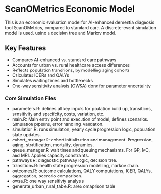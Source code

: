 # ScanOMetrics Economic Model

This is an economic evaluation model for AI-enhanced dementia diagnosis tool ScanOMetrics, compared to standard care. 
A discrete-event simulation model is used, using a decision tree and Markov model. 

## Key Features

- Compares AI-enhanced vs. standard care pathways
- Accounts for urban vs. rural healthcare access differences
- Reflects population transitions, by modelling aging cohorts
- Calculates ICERs and QALYs 
- Simulates waiting times and bottlenecks
- One-way sensitivity analysis (OWSA) done for parameter uncertainty


### Core Simulation Files

- parameters.R: defines all key inputs for poulation build up, transitions, sensitivity and specifcity, costs, variation, etc. 
- main.R: Main entry point and execution of model, defines scenarios. Simulation pipeline, error handling, validation. 
- simulation.R: runs simulation, yearly cycle progression logic, population state updates.
- cohort_manager.R: cohort initialization and management. Progression, aging, stratification, mortality, dynamics. 
- queue_manager.R: wait times and queuing mechanisms. For GP, MC, and MRI. Applies capacity constraints.
- pathways.R: diagnostic pathway logic, decision tree.
- transitions.R: health state progression modelling, markov chain.
- outcomes.R: outcome calculations, QALY computations, ICER, QALYs, aggregation, scenario comparison.
- owsa.R: one way sensitivty analysis
- generate_urban_rural_table.R: area omaprison table 

